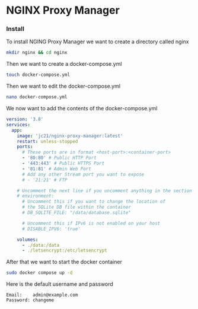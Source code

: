 # NGINX Proxy Manager

### Install

To install NGING Proxy Manager we want to create a directory called nginx
```bash
mkdir nginx && cd nginx
```

Then we want to create a docker-compose.yml
```bash
touch docker-compose.yml
```
Then we want to edit the docker-compose.yml
```bash
nano docker-compose.yml
```

We now want to add the contents of the docker-compose.yml
```yml
version: '3.8'
services:
  app:
    image: 'jc21/nginx-proxy-manager:latest'
    restart: unless-stopped
    ports:
      # These ports are in format <host-port>:<container-port>
      - '80:80' # Public HTTP Port
      - '443:443' # Public HTTPS Port
      - '81:81' # Admin Web Port
      # Add any other Stream port you want to expose
      # - '21:21' # FTP

    # Uncomment the next line if you uncomment anything in the section
    # environment:
      # Uncomment this if you want to change the location of
      # the SQLite DB file within the container
      # DB_SQLITE_FILE: "/data/database.sqlite"

      # Uncomment this if IPv6 is not enabled on your host
      # DISABLE_IPV6: 'true'

    volumes:
      - ./data:/data
      - ./letsencrypt:/etc/letsencrypt
```

After that we want to start the docker container
```bash
sudo docker compose up -d
```

Here is the default username and password
```
Email:    admin@example.com
Password: changeme
```